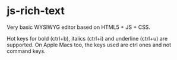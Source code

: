 js-rich-text
============

Very basic WYSIWYG editor based on HTML5 + JS + CSS.

Hot keys for bold (ctrl+b), italics (ctrl+i) and underline (ctrl+u) are supported. On Apple Macs too, the keys used are ctrl ones and not command keys.